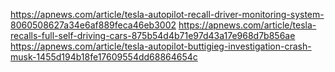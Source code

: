 https://apnews.com/article/tesla-autopilot-recall-driver-monitoring-system-8060508627a34e6af889feca46eb3002
https://apnews.com/article/tesla-recalls-full-self-driving-cars-875b54d4b71e97d43a17e968d7b856ae
https://apnews.com/article/tesla-autopilot-buttigieg-investigation-crash-musk-1455d194b18fe17609554dd68864654c
